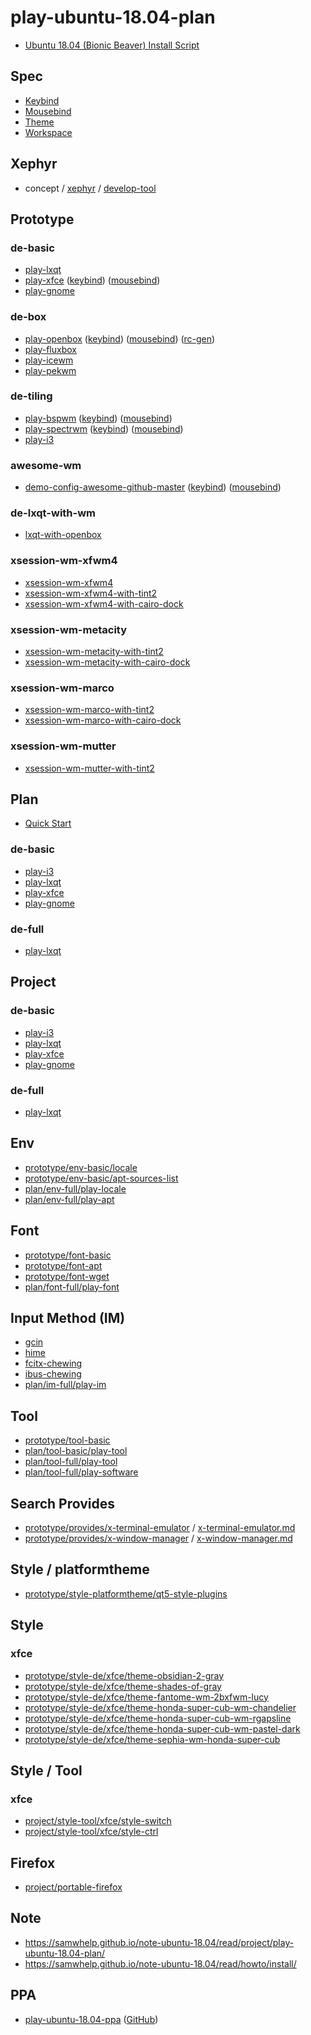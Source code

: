 # play-ubuntu-18.04-plan

* [Ubuntu 18.04 (Bionic Beaver) Install Script](https://github.com/samwhelp/play-ubuntu-18.04-plan)


## Spec

* [Keybind](docs/spec/Keybind.md)
* [Mousebind](docs/spec/Mousebind.md)
* [Theme](docs/spec/Theme.md)
* [Workspace](docs/spec/Workspace.md)


## Xephyr

* concept / [xephyr](concept/xephyr) / [develop-tool](concept/xephyr/develop-tool)


## Prototype

### de-basic


* [play-lxqt](prototype/de-basic/play-lxqt)
* [play-xfce](prototype/de-basic/play-xfce) ([keybind](prototype/de-basic/play-xfce/spec-keybind.md)) ([mousebind](prototype/de-basic/play-xfce/spec-mousebind.md))
* [play-gnome](prototype/de-basic/play-gnome)


### de-box

* [play-openbox](prototype/de-box/play-openbox) ([keybind](prototype/de-box/play-openbox/spec-keybind.md)) ([mousebind](prototype/de-box/play-openbox/spec-mousebind.md)) ([rc-gen](prototype/de-box/play-openbox/config/openbox/openbox-gen-rc))
* [play-fluxbox](prototype/de-box/play-fluxbox)
* [play-icewm](prototype/de-box/play-icewm)
* [play-pekwm](prototype/de-box/play-pekwm)


### de-tiling

* [play-bspwm](prototype/de-tiling/play-bspwm) ([keybind](prototype/de-tiling/play-bspwm/spec-keybind.md)) ([mousebind](prototype/de-tiling/play-bspwm/spec-mousebind.md))
* [play-spectrwm](prototype/de-tiling/play-spectrwm) ([keybind](prototype/de-tiling/play-spectrwm/spec-keybind.md)) ([mousebind](prototype/de-tiling/play-spectrwm/spec-mousebind.md))
* [play-i3](prototype/de-basic/play-i3)

### awesome-wm

* [demo-config-awesome-github-master](concept/awesome-wm/demo-start/demo-config-awesome-github-master) ([keybind](concept/awesome-wm/demo-start/demo-config-awesome-github-master/spec-keybind.md)) ([mousebind](concept/awesome-wm/demo-start/demo-config-awesome-github-master/spec-mousebind.md))

### de-lxqt-with-wm

* [lxqt-with-openbox](prototype/de-lxqt-with-wm/lxqt-with-openbox)


### xsession-wm-xfwm4

* [xsession-wm-xfwm4](prototype/xsession-wm-xfwm4/xsession-wm-xfwm4)
* [xsession-wm-xfwm4-with-tint2](prototype/xsession-wm-xfwm4/xsession-wm-xfwm4-with-tint2)
* [xsession-wm-xfwm4-with-cairo-dock](prototype/xsession-wm-xfwm4/xsession-wm-xfwm4-with-cairo-dock)


### xsession-wm-metacity

* [xsession-wm-metacity-with-tint2](prototype/xsession-wm-metacity/metacity/xsession-wm-metacity-with-tint2)
* [xsession-wm-metacity-with-cairo-dock](prototype/xsession-wm-metacity/metacity/xsession-wm-metacity-with-cairo-dock)


### xsession-wm-marco

* [xsession-wm-marco-with-tint2](prototype/xsession-wm-metacity/marco/xsession-wm-marco-with-tint2)
* [xsession-wm-marco-with-cairo-dock](prototype/xsession-wm-metacity/marco/xsession-wm-marco-with-cairo-dock)


### xsession-wm-mutter

* [xsession-wm-mutter-with-tint2](prototype/xsession-wm-metacity/mutter/xsession-wm-mutter-with-tint2)


## Plan

* [Quick Start](docs/howto/start.md)

### de-basic

* [play-i3](plan/de-basic/play-i3)
* [play-lxqt](plan/de-basic/play-lxqt)
* [play-xfce](plan/de-basic/play-xfce)
* [play-gnome](plan/de-basic/play-gnome)


### de-full

* [play-lxqt](plan/de-full/play-lxqt)


## Project


### de-basic

* [play-i3](plan/de-basic/play-i3/prj/play-i3/app/usr/share/play-i3)
* [play-lxqt](plan/de-basic/play-lxqt/prj/play-lxqt/app/usr/share/play-lxqt)
* [play-xfce](plan/de-basic/play-xfce/prj/play-xfce/app/usr/share/play-xfce)
* [play-gnome](plan/de-basic/play-gnome/prj/play-gnome/app/usr/share/play-gnome)


### de-full

* [play-lxqt](plan/de-full/play-lxqt/prj/play-lxqt/app/usr/share/play-lxqt)


## Env

* [prototype/env-basic/locale](prototype/env-basic/locale)
* [prototype/env-basic/apt-sources-list](prototype/env-basic/apt-sources-list)
* [plan/env-full/play-locale](plan/env-full/play-locale)
* [plan/env-full/play-apt](plan/env-full/play-apt)


## Font

* [prototype/font-basic](prototype/font-basic)
* [prototype/font-apt](prototype/font-apt)
* [prototype/font-wget](prototype/font-wget)
* [plan/font-full/play-font](plan/font-full/play-font)


## Input Method (IM)

* [gcin](prototype/im-basic/gcin)
* [hime](prototype/im-basic/hime)
* [fcitx-chewing](prototype/im-basic/fcitx-chewing)
* [ibus-chewing](prototype/im-basic/ibus-chewing)
* [plan/im-full/play-im](plan/im-full/play-im)


## Tool

* [prototype/tool-basic](prototype/tool-basic)
* [plan/tool-basic/play-tool](plan/tool-basic/play-tool)
* [plan/tool-full/play-tool](plan/tool-full/play-tool)
* [plan/tool-full/play-software](plan/tool-full/play-software)

## Search Provides

* [prototype/provides/x-terminal-emulator](prototype/provides/x-terminal-emulator) / [x-terminal-emulator.md](prototype/provides/x-terminal-emulator/x-terminal-emulator.md)
* [prototype/provides/x-window-manager](prototype/provides/x-window-manager) / [x-window-manager.md](prototype/provides/x-window-manager/x-window-manager.md)

## Style / platformtheme

* [prototype/style-platformtheme/qt5-style-plugins](prototype/style-platformtheme/qt5-style-plugins)


## Style

### xfce

* [prototype/style-de/xfce/theme-obsidian-2-gray](prototype/style-de/xfce/theme-obsidian-2-gray)
* [prototype/style-de/xfce/theme-shades-of-gray](prototype/style-de/xfce/theme-shades-of-gray)
* [prototype/style-de/xfce/theme-fantome-wm-2bxfwm-lucy](prototype/style-de/xfce/theme-fantome-wm-2bxfwm-lucy)
* [prototype/style-de/xfce/theme-honda-super-cub-wm-chandelier](prototype/style-de/xfce/theme-honda-super-cub-wm-chandelier)
* [prototype/style-de/xfce/theme-honda-super-cub-wm-rgapsline](prototype/style-de/xfce/theme-honda-super-cub-wm-rgapsline)
* [prototype/style-de/xfce/theme-honda-super-cub-wm-pastel-dark](prototype/style-de/xfce/theme-honda-super-cub-wm-pastel-dark)
* [prototype/style-de/xfce/theme-sephia-wm-honda-super-cub](prototype/style-de/xfce/theme-sephia-wm-honda-super-cub)


## Style / Tool

### xfce

* [project/style-tool/xfce/style-switch](project/style-tool/xfce/style-switch)
* [project/style-tool/xfce/style-ctrl](project/style-tool/xfce/style-ctrl)


## Firefox

* [project/portable-firefox](project/portable-firefox)


## Note

* https://samwhelp.github.io/note-ubuntu-18.04/read/project/play-ubuntu-18.04-plan/
* https://samwhelp.github.io/note-ubuntu-18.04/read/howto/install/


## PPA

* [play-ubuntu-18.04-ppa](https://samwhelp.github.io/play-ubuntu-18.04-ppa/) ([GitHub](https://github.com/samwhelp/play-ubuntu-18.04-ppa))
